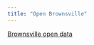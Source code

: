 ```yaml
---
title: "Open Brownsville"
---
```


[Brownsville open data](https://docs.google.com/spreadsheets/d/1_pv30hR3CsAq_zXndNUXVBG0uq958WRKuVxyGcAVIvE/edit?usp=sharing)
